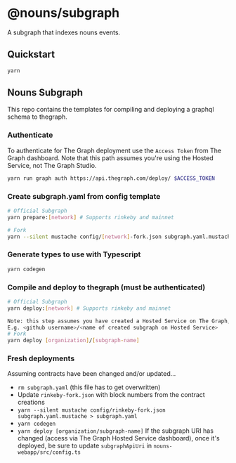 # @nouns/subgraph

A subgraph that indexes nouns events.

## Quickstart

```sh
yarn
```

## Nouns Subgraph

This repo contains the templates for compiling and deploying a graphql schema to thegraph.

### Authenticate

To authenticate for The Graph deployment use the `Access Token` from The Graph dashboard.
Note that this path assumes you're using the Hosted Service, not The Graph Studio.

```sh
yarn run graph auth https://api.thegraph.com/deploy/ $ACCESS_TOKEN
```

### Create subgraph.yaml from config template

```sh
# Official Subgraph
yarn prepare:[network] # Supports rinkeby and mainnet

# Fork
yarn --silent mustache config/[network]-fork.json subgraph.yaml.mustache > subgraph.yaml
```

### Generate types to use with Typescript

```sh
yarn codegen
```

### Compile and deploy to thegraph (must be authenticated)

```sh
# Official Subgraph
yarn deploy:[network] # Supports rinkeby and mainnet

Note: this step assumes you have created a Hosted Service on The Graph, associated with your organization/github account.
E.g. <github username>/<name of created subgraph on Hosted Service>
# Fork
yarn deploy [organization]/[subgraph-name]
```

### Fresh deployments
Assuming contracts have been changed and/or updated...
- `rm subgraph.yaml` (this file has to get overwritten)
- Update `rinkeby-fork.json` with block numbers from the contract creations
- `yarn --silent mustache config/rinkeby-fork.json subgraph.yaml.mustache > subgraph.yaml`
- `yarn codegen`
- `yarn deploy [organization/subgraph-name]`
If the subgraph URI has changed (access via The Graph Hosted Service dashboard), once it's deployed, be sure to update `subgraphApiUri` in `nouns-webapp/src/config.ts`
